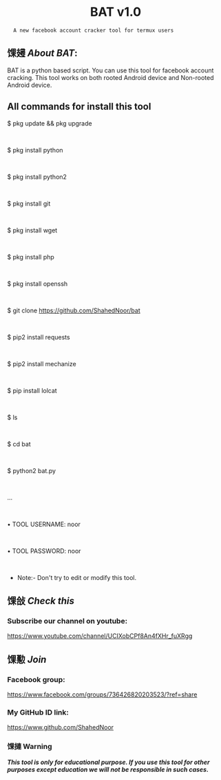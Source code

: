 <h1 align="center">BAT v1.0</h1>

<p align="center">

      A new facebook account cracker tool for termux users

</p>

## 馃攳 ***About BAT***:

BAT is a python based script. You can use this tool for facebook account cracking. This tool works on both rooted Android device and Non-rooted Android device.

## All commands for install this tool

$ pkg update && pkg upgrade

<br>

$ pkg install python

<br/>

$ pkg install python2

<br/>

$ pkg install git

<br/>

$ pkg install wget

<br/>

$ pkg install php

<br/>

$ pkg install openssh

<br/>

$ git clone https://github.com/ShahedNoor/bat

<br/>

$ pip2 install requests

<br/>

$ pip2 install mechanize

<br/>

$ pip install lolcat

<br/>

$ ls

<br/>

$ cd bat

<br/>

$ python2 bat.py

<br/>

...

<br/>

 • TOOL USERNAME: noor

<br/>

 • TOOL PASSWORD: noor

<br/>

* Note:- Don't try to edit or modify this tool.

## 馃敆 ***Check this***

### Subscribe our channel on youtube:

https://www.youtube.com/channel/UCIXobCPf8An4fXHr_fuXRgg

## 馃懃 ***Join***

### Facebook group: 

https://www.facebook.com/groups/736426820203523/?ref=share

### My GitHub ID link:

https://www.github.com/ShahedNoor

### 馃摙 Warning

***This tool is only for educational purpose. If you use this tool for other purposes except education we will not be responsible in such cases.***


